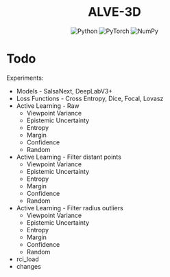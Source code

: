 <h1 align="center">ALVE-3D</h1>

<p align="center">
<img src="https://img.shields.io/badge/Python-14354C?style=for-the-badge&logo=python&logoColor=white" alt="Python"/>
<img src="https://img.shields.io/badge/PyTorch-%23EE4C2C.svg?style=for-the-badge&logo=PyTorch&logoColor=white" alt="PyTorch"/>
<img src="https://img.shields.io/badge/numpy-%23013243.svg?style=for-the-badge&logo=numpy&logoColor=white" alt="NumPy"/>
</p>

# Todo

Experiments:

- Models - SalsaNext, DeepLabV3+
- Loss Functions - Cross Entropy, Dice, Focal, Lovasz
- Active Learning - Raw
    - Viewpoint Variance
    - Epistemic Uncertainty
    - Entropy
    - Margin
    - Confidence
    - Random
- Active Learning - Filter distant points
    - Viewpoint Variance
    - Epistemic Uncertainty
    - Entropy
    - Margin
    - Confidence
    - Random
- Active Learning - Filter radius outliers
    - Viewpoint Variance
    - Epistemic Uncertainty
    - Entropy
    - Margin
    - Confidence
    - Random
- rci_load
- changes
  



